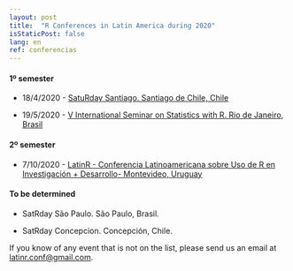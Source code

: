 ```yaml
---
layout: post
title:  "R Conferences in Latin America during 2020"
isStaticPost: false
lang: en
ref: conferencias
---
```



#### 1º semester

* 18/4/2020 - [SatuRday Santiago. Santiago de Chile, Chile](https://mobile.twitter.com/satRdaySantiago/status/1230486915830382592)

* 19/5/2020 - [V International Seminar on Statistics with R. Rio de Janeiro, Brasil](http://ser.uff.br/)

#### 2º semester

* 7/10/2020 - [LatinR - Conferencia Latinoamericana sobre Uso de R en Investigación + Desarrollo- Montevideo, Uruguay](https://latin-r.com/)

#### To be determined

* SatRday São Paulo. São Paulo, Brasil.

* SatRday Concepcion. Concepción, Chile.

If you know of any event that is not on the list, please send us an email at [latinr.conf@gmail.com](mailto:latinr.conf@gmail.com).
